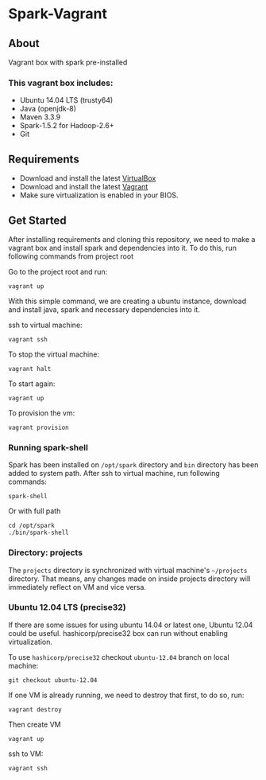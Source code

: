 # Spark-Vagrant

## About

Vagrant box with spark pre-installed

### This vagrant box includes:

- Ubuntu 14.04 LTS (trusty64)
- Java (openjdk-8)
- Maven 3.3.9
- Spark-1.5.2 for Hadoop-2.6+
- Git

## Requirements

- Download and install the latest [VirtualBox](https://www.virtualbox.org/wiki/Downloads)
- Download and install the latest [Vagrant](http://www.vagrantup.com/downloads.html)
- Make sure virtualization is enabled in your BIOS.

## Get Started

After installing requirements and cloning this repository, we need to make a vagrant box and install spark and dependencies into it.
To do this, run following commands from project root

Go to the project root and run:

```
vagrant up
```

With this simple command, we are creating a ubuntu instance, download and install java, spark and necessary dependencies into it.

ssh to virtual machine:

```
vagrant ssh
```

To stop the virtual machine:

```
vagrant halt
```

To start again:

```
vagrant up
```

To provision the vm:

```
vagrant provision
```

### Running spark-shell
Spark has been installed on ```/opt/spark``` directory and ```bin``` directory has been added to system path. After ssh to virtual machine, run following commands:

```
spark-shell
```

Or with full path

```
cd /opt/spark
./bin/spark-shell
```

### Directory: projects

The ```projects``` directory is synchronized with virtual machine's ```~/projects``` directory. That means, any changes made on inside projects directory will immediately reflect on VM and vice versa.

### Ubuntu 12.04 LTS (precise32)

If there are some issues for using ubuntu 14.04 or latest one, Ubuntu 12.04 could be useful. hashicorp/precise32 box can run without enabling virtualization.

To use ```hashicorp/precise32``` checkout ```ubuntu-12.04``` branch on local machine:

```
git checkout ubuntu-12.04
```

If one VM is already running, we need to destroy that first, to do so, run:

```
vagrant destroy
```

Then create VM

```
vagrant up
```

ssh to VM:

```
vagrant ssh
```
